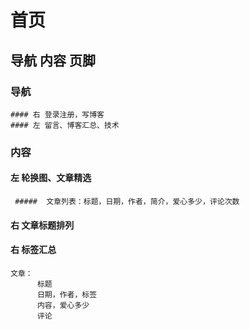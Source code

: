 # 首页 

 ## 导航 内容 页脚
   ### 导航 
    #### 右 登录注册，写博客
    #### 左 留言、博客汇总、技术
       
          
  ### 内容
   #### 左 轮换图、文章精选
     #####  文章列表：标题，日期，作者，简介，爱心多少，评论次数
   #### 右 文章标题排列
   #### 右 标签汇总
     
    文章：
          标题
          日期，作者，标签
          内容，爱心多少
          评论
